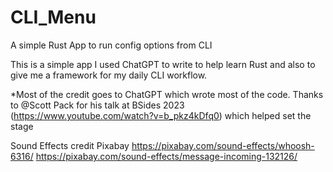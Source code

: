 # CLI_Menu
A simple Rust App to run config options from CLI

This is a simple app I used ChatGPT to write to help learn Rust and also to give me a framework for my daily CLI workflow.


*Most of the credit goes to ChatGPT which wrote most of the code. Thanks to @Scott Pack for his talk at BSides 2023 (https://www.youtube.com/watch?v=b_pkz4kDfq0) which helped set the stage


Sound Effects credit Pixabay
https://pixabay.com/sound-effects/whoosh-6316/
https://pixabay.com/sound-effects/message-incoming-132126/
